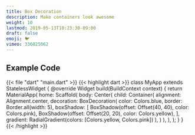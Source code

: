```yaml
---
title: Box Decoration
description: Make containers look awesome
weight: 10
lastmod: 2019-05-13T10:23:30-09:00
draft: false
emoji: 🐦
vimeo: 336025062
---
```


## Example Code

{{< file "dart" "main.dart" >}}
{{< highlight dart >}}
class MyApp extends StatelessWidget {
 @override
 Widget build(BuildContext context) {
   return MaterialApp(
     home: Scaffold(
       body: Center(
         child: Container(
           alignment: Alignment.center,
           decoration: BoxDecoration(
             color: Colors.blue,
             border: Border.all(width: 5),
             boxShadow: [
               BoxShadow(offset: Offset(40, 40), color: Colors.pink),
               BoxShadow(offset: Offset(20, 20), color: Colors.yellow),
             ],
             gradient: RadialGradient(colors: [Colors.yellow, Colors.pink])
           ),
         )
       ),
     ),
   );
 }
}
{{< /highlight >}}